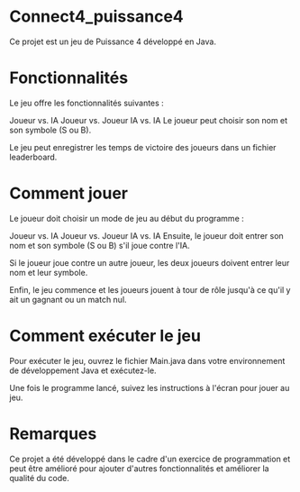 # Connect4_puissance4

Ce projet est un jeu de Puissance 4 développé en Java.

# Fonctionnalités

Le jeu offre les fonctionnalités suivantes :

Joueur vs. IA
Joueur vs. Joueur
IA vs. IA
Le joueur peut choisir son nom et son symbole (S ou B).

Le jeu peut enregistrer les temps de victoire des joueurs dans un fichier leaderboard.

# Comment jouer

Le joueur doit choisir un mode de jeu au début du programme :

Joueur vs. IA
Joueur vs. Joueur
IA vs. IA
Ensuite, le joueur doit entrer son nom et son symbole (S ou B) s'il joue contre l'IA.

Si le joueur joue contre un autre joueur, les deux joueurs doivent entrer leur nom et leur symbole.

Enfin, le jeu commence et les joueurs jouent à tour de rôle jusqu'à ce qu'il y ait un gagnant ou un match nul.

# Comment exécuter le jeu

Pour exécuter le jeu, ouvrez le fichier Main.java dans votre environnement de développement Java et exécutez-le.

Une fois le programme lancé, suivez les instructions à l'écran pour jouer au jeu.

# Remarques

Ce projet a été développé dans le cadre d'un exercice de programmation et peut être amélioré pour ajouter d'autres fonctionnalités et améliorer la qualité du code.
